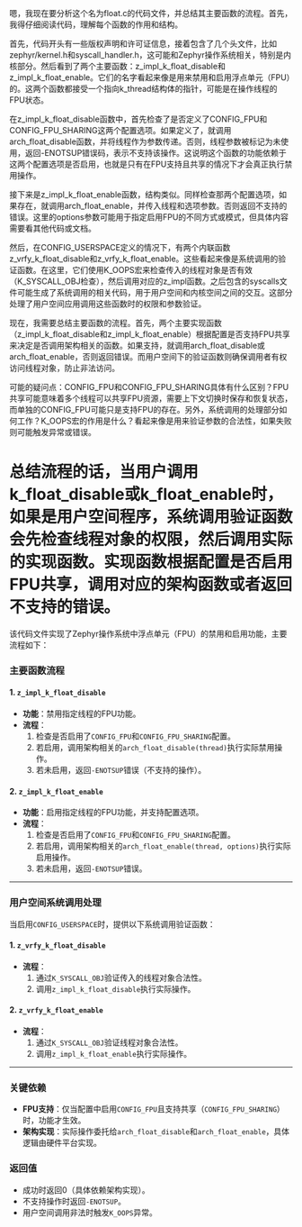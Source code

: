 嗯，我现在要分析这个名为float.c的代码文件，并总结其主要函数的流程。首先，我得仔细阅读代码，理解每个函数的作用和结构。

首先，代码开头有一些版权声明和许可证信息，接着包含了几个头文件，比如zephyr/kernel.h和syscall_handler.h，这可能和Zephyr操作系统相关，特别是内核部分。然后看到了两个主要函数：z_impl_k_float_disable和z_impl_k_float_enable。它们的名字看起来像是用来禁用和启用浮点单元（FPU）的。这两个函数都接受一个指向k_thread结构体的指针，可能是在操作线程的FPU状态。

在z_impl_k_float_disable函数中，首先检查了是否定义了CONFIG_FPU和CONFIG_FPU_SHARING这两个配置选项。如果定义了，就调用arch_float_disable函数，并将线程作为参数传递。否则，线程参数被标记为未使用，返回-ENOTSUP错误码，表示不支持该操作。这说明这个函数的功能依赖于这两个配置选项是否启用，也就是只有在FPU支持且共享的情况下才会真正执行禁用操作。

接下来是z_impl_k_float_enable函数，结构类似。同样检查那两个配置选项，如果存在，就调用arch_float_enable，并传入线程和选项参数。否则返回不支持的错误。这里的options参数可能用于指定启用FPU的不同方式或模式，但具体内容需要看其他代码或文档。

然后，在CONFIG_USERSPACE定义的情况下，有两个内联函数z_vrfy_k_float_disable和z_vrfy_k_float_enable。这些看起来像是系统调用的验证函数。在这里，它们使用K_OOPS宏来检查传入的线程对象是否有效（K_SYSCALL_OBJ检查），然后调用对应的z_impl函数。之后包含的syscalls文件可能生成了系统调用的相关代码，用于用户空间和内核空间之间的交互。这部分处理了用户空间应用调用这些函数时的权限和参数验证。

现在，我需要总结主要函数的流程。首先，两个主要实现函数（z_impl_k_float_disable和z_impl_k_float_enable）根据配置是否支持FPU共享来决定是否调用架构相关的函数。如果支持，就调用arch_float_disable或arch_float_enable，否则返回错误。而用户空间下的验证函数则确保调用者有权访问线程对象，防止非法访问。

可能的疑问点：CONFIG_FPU和CONFIG_FPU_SHARING具体有什么区别？FPU共享可能意味着多个线程可以共享FPU资源，需要上下文切换时保存和恢复状态，而单独的CONFIG_FPU可能只是支持FPU的存在。另外，系统调用的处理部分如何工作？K_OOPS宏的作用是什么？看起来像是用来验证参数的合法性，如果失败则可能触发异常或错误。

总结流程的话，当用户调用k_float_disable或k_float_enable时，如果是用户空间程序，系统调用验证函数会先检查线程对象的权限，然后调用实际的实现函数。实现函数根据配置是否启用FPU共享，调用对应的架构函数或者返回不支持的错误。
================================================
该代码文件实现了Zephyr操作系统中浮点单元（FPU）的禁用和启用功能，主要流程如下：

### **主要函数流程**
#### **1. `z_impl_k_float_disable`**
- **功能**：禁用指定线程的FPU功能。
- **流程**：
  1. 检查是否启用了`CONFIG_FPU`和`CONFIG_FPU_SHARING`配置。
  2. 若启用，调用架构相关的`arch_float_disable(thread)`执行实际禁用操作。
  3. 若未启用，返回`-ENOTSUP`错误（不支持的操作）。

#### **2. `z_impl_k_float_enable`**
- **功能**：启用指定线程的FPU功能，并支持配置选项。
- **流程**：
  1. 检查是否启用了`CONFIG_FPU`和`CONFIG_FPU_SHARING`配置。
  2. 若启用，调用架构相关的`arch_float_enable(thread, options)`执行实际启用操作。
  3. 若未启用，返回`-ENOTSUP`错误。

---

### **用户空间系统调用处理**
当启用`CONFIG_USERSPACE`时，提供以下系统调用验证函数：
#### **1. `z_vrfy_k_float_disable`**
- **流程**：
  1. 通过`K_SYSCALL_OBJ`验证传入的线程对象合法性。
  2. 调用`z_impl_k_float_disable`执行实际操作。

#### **2. `z_vrfy_k_float_enable`**
- **流程**：
  1. 通过`K_SYSCALL_OBJ`验证线程对象合法性。
  2. 调用`z_impl_k_float_enable`执行实际操作。

---

### **关键依赖**
- **FPU支持**：仅当配置中启用`CONFIG_FPU`且支持共享（`CONFIG_FPU_SHARING`）时，功能才生效。
- **架构实现**：实际操作委托给`arch_float_disable`和`arch_float_enable`，具体逻辑由硬件平台实现。

### **返回值**
- 成功时返回0（具体依赖架构实现）。
- 不支持操作时返回`-ENOTSUP`。
- 用户空间调用非法时触发`K_OOPS`异常。